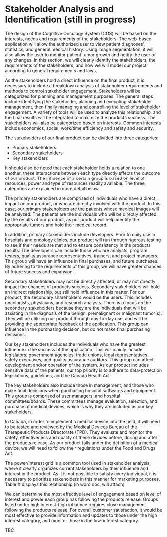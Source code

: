 # Stakeholder Analysis and Identification (still in progress)
The design of the Cognitive Oncology System (COS) will be based on the interests, needs and requirements of the stakeholders. The web-based application will allow the authorized user to view patient diagnoses’, statistics, and general medical history. Using image segmentation, it will also allow the user to monitor patient tumor growth and notify the user of any changes. In this section, we will clearly identify the stakeholders, the requirements of the stakeholders, and how we will model our project according to general requirements and laws.

As the stakeholders hold a direct influence on the final product, it is necessary to include a breakdown analysis of stakeholder requirements and methods to control stakeholder engagement. Stakeholders will be categorized for planning and management purposes. The general steps include identifying the stakeholder, planning and executing stakeholder management, then finally managing and controlling the level of stakeholder engagement. A variety of tools will be used to analyze this relationship, and the final results will be integrated to maximize the products success. The stakeholders will also be categorized based on interests. Common interests include economics, social, work/time efficiency and safety and security. 

The stakeholders of our final product can be divided into three categories: 
- Primary stakeholders
- Secondary stakeholders
- Key stakeholders

It should also be noted that each stakeholder holds a relation to one another, these interactions between each type directly affects the outcome of our product. The influence of a certain group is based on level of resources, power and type of resources readily available. The three categories are explained in more detail below.

The primary stakeholders are comprised of individuals who have a direct impact on our product, or who are directly involved with the product. In this case, our primary stakeholders are the patients whose medical images will be analyzed. The patients are the individuals who will be directly affected by the results of our product, as our product will help identify the appropriate tumors and hold their medical record. 

In addition, primary stakeholders include developers. Prior to daily use in hospitals and oncology clinics, our product will run through rigorous testing to see if their needs are met and to ensure consistency in the products results. The developers can include those who are analysts, program testers, quality assurance representatives, trainers, and project managers. This group will have an influence in final purchases, and future purchases. By adhering to the requirements of this group, we will have greater chances of future success and expansion.

Secondary stakeholders may not be directly affected, or may not directly impact the chances of products success. Secondary stakeholders will hold an indirect relationship, but still hold influence in this matter. For our product, the secondary shareholders would be the users. This includes oncologists, physicians, and research analysts. There is a focus on the secondary stakeholders because they are the individuals that will be assisting in the diagnosis of the benign, premalignant or malignant tumor(s). They will be utilizing our product through day-to-day use, and will be providing the appropriate feedback of the application. This group can influence in the purchasing decision, but do not make final purchasing decisions.

Our key stakeholders includes the individuals who have the greatest influence in the success of the application. This will mainly include legislators; government agencies, trade unions, legal representatives, safety executives, and quality assurance auditors. This group can affect development and/or operation of the system. As our product includes sensitive data of the patients, our top priority is to adhere to data-protection legislations, guidelines, and the Canada Health Act. 

The key stakeholders also include those in management, and those who make final decisions when purchasing hospital softwares and equipment. This group is comprised of user managers, and hospital committees/boards. These committees manage evaluation, selection, and purchase of medical devices, which is why they are included as our key stakeholders.

In Canada, in order to implement a medical device into the field, it will need to be tested and reviewed by the Medical Devices Bureau of the Therapeutic Products Directorate (TPD). They evaluate and monitor the safety, effectiveness and quality of these devices before, during and after the products release. As our product falls under the definition of a medical device, we will need to follow their regulations under the Food and Drugs Act. 

The power/interest grid is a common tool used in stakeholder analysis, where it clearly organizes current stakeholders by their influence and interest in the product. As it is not possible to satisfy every individual, it is necessary to prioritize stakeholders in this manner for marketing purposes. Table X displays this relationship (in word doc, will attach)

We can determine the most effective level of engagement based on level of interest and power each group has following the products release. Groups listed under high interest-high influence requires close management following the products release. For overall customer satisfaction, it would be most effective to provide information and updates to those under the high interest category, and monitor those in the low-interest category.

TBC




